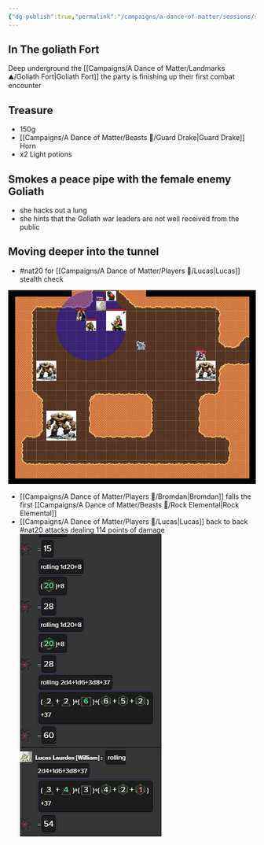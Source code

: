 ```yaml
---
{"dg-publish":true,"permalink":"/campaigns/a-dance-of-matter/sessions/session-1037/"}
---
```


## In The goliath Fort
Deep underground the [[Campaigns/A Dance of Matter/Landmarks ⛰/Goliath Fort\|Goliath Fort]] the party is finishing up their first combat encounter

## Treasure
- 150g 
- [[Campaigns/A Dance of Matter/Beasts 🐻/Guard Drake\|Guard Drake]] Horn
- x2 Light potions
## Smokes a peace pipe with the female enemy Goliath
- she hacks out a lung
- she hints that the Goliath war leaders are not well received from the public 

## Moving deeper into the tunnel
- #nat20 for [[Campaigns/A Dance of Matter/Players 👤/Lucas\|Lucas]] stealth check

![attachments/Pasted image 20240616175305.png](/img/user/attachments/Pasted%20image%2020240616175305.png)

- [[Campaigns/A Dance of Matter/Players 👤/Bromdan\|Bromdan]] falls the first [[Campaigns/A Dance of Matter/Beasts 🐻/Rock Elemental\|Rock Elemental]]
- [[Campaigns/A Dance of Matter/Players 👤/Lucas\|Lucas]] back to back #nat20 attacks dealing 114 points of damage
![attachments/Pasted image 20240616185002.png](/img/user/attachments/Pasted%20image%2020240616185002.png)
